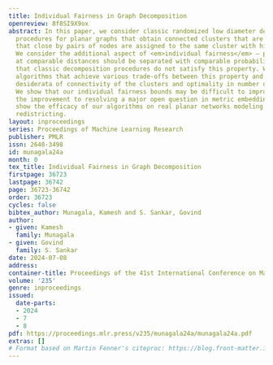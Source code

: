 ```yaml
---
title: Individual Fairness in Graph Decomposition
openreview: 8f8SI9X9ox
abstract: In this paper, we consider classic randomized low diameter decomposition
  procedures for planar graphs that obtain connected clusters that are cohesive in
  that close by pairs of nodes are assigned to the same cluster with high probability.
  We consider the additional aspect of <em>individual fairness</em> – pairs of nodes
  at comparable distances should be separated with comparable probability. We show
  that classic decomposition procedures do not satisfy this property. We present novel
  algorithms that achieve various trade-offs between this property and additional
  desiderata of connectivity of the clusters and optimality in number of clusters.
  We show that our individual fairness bounds may be difficult to improve by tying
  the improvement to resolving a major open question in metric embeddings. We finally
  show the efficacy of our algorithms on real planar networks modeling Congressional
  redistricting.
layout: inproceedings
series: Proceedings of Machine Learning Research
publisher: PMLR
issn: 2640-3498
id: munagala24a
month: 0
tex_title: Individual Fairness in Graph Decomposition
firstpage: 36723
lastpage: 36742
page: 36723-36742
order: 36723
cycles: false
bibtex_author: Munagala, Kamesh and S. Sankar, Govind
author:
- given: Kamesh
  family: Munagala
- given: Govind
  family: S. Sankar
date: 2024-07-08
address:
container-title: Proceedings of the 41st International Conference on Machine Learning
volume: '235'
genre: inproceedings
issued:
  date-parts:
  - 2024
  - 7
  - 8
pdf: https://proceedings.mlr.press/v235/munagala24a/munagala24a.pdf
extras: []
# Format based on Martin Fenner's citeproc: https://blog.front-matter.io/posts/citeproc-yaml-for-bibliographies/
---
```

